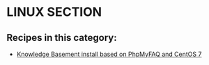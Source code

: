# LINUX SECTION


## Recipes in this category:

- [Knowledge Basement install based on PhpMyFAQ and CentOS 7](https://github.com/linuxshark/KB-PhpMyFAQ-install)
